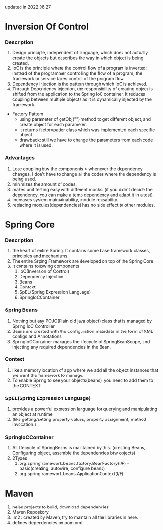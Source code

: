 updated in 2022.06.27

# Inversion Of Control
### Description
1. Design principle, independent of language, which does not actually create the objects 
   but describes the way in which object is being created.
2. IoC is the principle where the control flow of a program is inverted: instead of the programmer controlling the flow of a program,
   the framework or service takes control of the program flow.
3. Dependency Injection is the pattern through which IoC is achieved.
4. Through Dependency Injection, the responsibility of creating object is shifted from the application to the Spring IoC container.
   It reduces coupling between multiple objects as it is dynamically injected by the framework.
* Factory Pattern 
  - using parameter of getObj("") method to get different object, and create object for each parameter.
  - it returns factorypatter class which was implemented each specific object
  - drawback: still we have to change the parameters from each code where it is used.
  
### Advantages
1. Lose coupling btw the components > whenever the dependency changes, I don't have to change all the codes where
   the dependency is being used.
2. minimizes the amount of codes.
3. makes unit testing easy with different mocks. (if you didn't decide the dependency, you can make a temp dependency and adapt it in a test)
4. Increases system maintainability, module reusability.
5. replacing modules(dependencies) has no side effect to other modules.

# Spring Core
### Description
1. the heart of entire Spring. It contains some base framework classes, principles and mechanisms.
2. The entire Srping Framework are developed on top of the Spring Core
3. It contains following components
   1. IoC(Inversion of Control)
   2. Dependency Injection
   3. Beans
   4. Context
   5. SpEL(Spring Expression Language)
   6. SpringIoCContainer
### Spring Beans
   1. Nothing but any POJO(Plain old java object) class that is managed by Spring IoC Controller
   2. Beans are created with the configuration metadata in the form of XML configs and Annotations.
   3. SpringIoCContainer manages the lifecycle of SpringBeanScope, and injecting any required dependencies in the Bean.
### Context
   1. like a memory location of app where we add all the object instances that we want the framework to manage.
   2. To enable Spring to see your objects(beans), you need to add them to the CONTEXT
### SpEL(Spring Expression Language)
   1. provides a powerful expression language for querying and manipulating an object at runtime
   2. (like getting/setting property values, property assignment, method invocation.)
### SpringIoCContainer
   1. All lifecycle of SpringBeans is maintained by this. (creating Beans, Configuring object, assemble the dependencies btw objects)
   2. 2Types
      1. org.springframework.beans.factory.BeanFactory(I/F) - basic(creating, autowire, configure beans)
      2. org.springframework.beans.ApplicationContext(I/F)

# Maven
1. helps projects to build, download dependencies
2. Maven Repository
3. .m2 : created by Maven, try to maintain all the libraries in here. 
4. defines dependencies on pom.xml